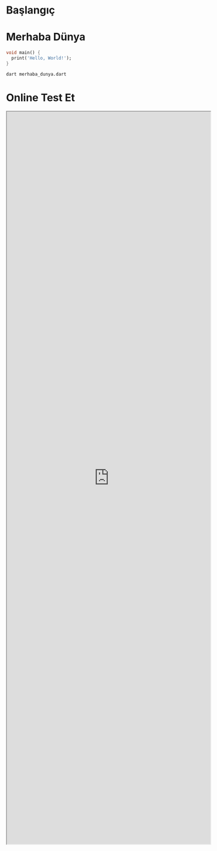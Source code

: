 # Başlangıç

# Merhaba Dünya

```dart
void main() {
  print('Hello, World!');
}
```
```sh
dart merhaba_dunya.dart
```
# Online Test Et
<iframe style="position: absolute; height: 50%; width:58%" src="https://dartpad.dev/embed-inline.html?id=2fadb7133b4c3fb97e827b00741a927a&split=80&theme=dark"></iframe>


